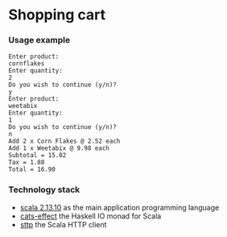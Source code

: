 # Shopping cart

### Usage example 

```
Enter product:
cornflakes
Enter quantity:
2
Do you wish to continue (y/n)?
y
Enter product:
weetabix
Enter quantity:
1
Do you wish to continue (y/n)?
n
Add 2 x Corn Flakes @ 2.52 each
Add 1 x Weetabix @ 9.98 each
Subtotal = 15.02
Tax = 1.88
Total = 16.90
```

### Technology stack
- [scala 2.13.10](http://www.scala-lang.org/) as the main application programming language
- [cats-effect](https://github.com/typelevel/cats-effect) the Haskell IO monad for Scala
- [sttp](https://sttp.softwaremill.com/en/stable/) the Scala HTTP client
